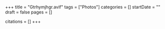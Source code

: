 +++
title = "Gtrhymjhgr.avif"
tags = ["Photos"]
categories = []
startDate = ""
draft = false
pages = []

citations = []
+++
